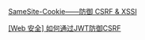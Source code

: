 [SameSite-Cookie——防御 CSRF & XSSI](https://rlilyyy.github.io/2016/07/10/SameSite-Cookie%E2%80%94%E2%80%94%E9%98%B2%E5%BE%A1-CSRF-XSSI/)

[[Web 安全] 如何通过JWT防御CSRF](https://segmentfault.com/a/1190000003716037?hmsr=toutiao.io&utm_medium=toutiao.io&utm_source=toutiao.io)